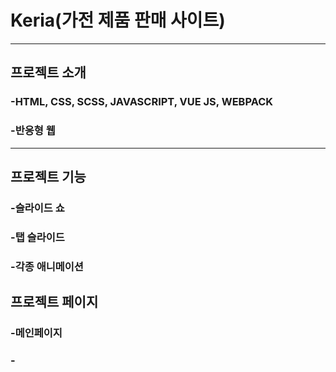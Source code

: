 # Keria(가전 제품 판매 사이트)

<hr/>

## 프로젝트 소개

### -HTML, CSS, SCSS, JAVASCRIPT, VUE JS, WEBPACK
### -반응형 웹

<hr/>

## 프로젝트 기능

### -슬라이드 쇼
### -탭 슬라이드
### -각종 애니메이션

## 프로젝트 페이지

### -메인페이지
### -
